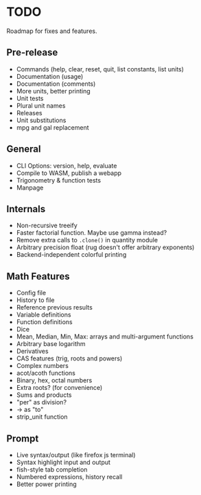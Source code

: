 # TODO

Roadmap for fixes and features.

## Pre-release
 - Commands (help, clear, reset, quit, list constants, list units)
 - Documentation (usage)
 - Documentation (comments)
 - More units, better printing
 - Unit tests
 - Plural unit names
 - Releases
 - Unit substitutions
 - mpg and gal replacement

## General
 - CLI Options: version, help, evaluate
 - Compile to WASM, publish a webapp
 - Trigonometry & function tests
 - Manpage


## Internals
 - Non-recursive treeify
 - Faster factorial function. Maybe use gamma instead?
 - Remove extra calls to `.clone()` in quantity module
 - Arbitrary precision float (rug doesn't offer arbitrary exponents)
 - Backend-independent colorful printing

## Math Features
 - Config file
 - History to file
 - Reference previous results
 - Variable definitions
 - Function definitions
 - Dice
 - Mean, Median, Min, Max: arrays and multi-argument functions
 - Arbitrary base logarithm
 - Derivatives
 - CAS features (trig, roots and powers)
 - Complex numbers
 - acot/acoth functions
 - Binary, hex, octal numbers
 - Extra roots? (for convenience)
 - Sums and products
 - "per" as division?
 - -> as "to"
 - strip_unit function


## Prompt
 - Live syntax/output (like firefox js terminal)
 - Syntax highlight input and output
 - fish-style tab completion
 - Numbered expressions, history recall
 - Better power printing